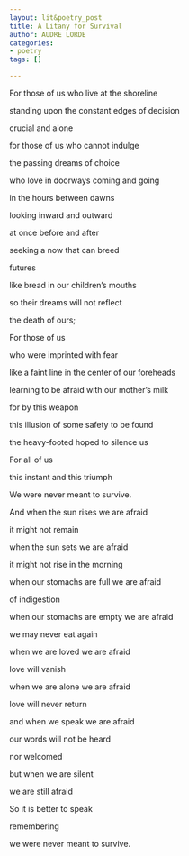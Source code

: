 ```yaml
---
layout: lit&poetry_post
title: A Litany for Survival
author: AUDRE LORDE
categories:
- poetry
tags: []

---
```

For those of us who live at the shoreline

standing upon the constant edges of decision

crucial and alone

for those of us who cannot indulge

the passing dreams of choice

who love in doorways coming and going

in the hours between dawns

looking inward and outward

at once before and after

seeking a now that can breed

futures

like bread in our children’s mouths

so their dreams will not reflect

the death of ours;

For those of us

who were imprinted with fear

like a faint line in the center of our foreheads

learning to be afraid with our mother’s milk

for by this weapon

this illusion of some safety to be found

the heavy-footed hoped to silence us

For all of us

this instant and this triumph

We were never meant to survive.

And when the sun rises we are afraid

it might not remain

when the sun sets we are afraid

it might not rise in the morning

when our stomachs are full we are afraid

of indigestion

when our stomachs are empty we are afraid

we may never eat again

when we are loved we are afraid

love will vanish

when we are alone we are afraid

love will never return

and when we speak we are afraid

our words will not be heard

nor welcomed

but when we are silent

we are still afraid

So it is better to speak

remembering

we were never meant to survive.